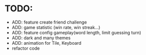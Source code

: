# TODO: 
  + ADD: feature create friend challenge
  + ADD: game statistic (win rate, win streak...)
  + ADD: feature config gameplay(word length, limit guessing turn)
  + ADD: dark and many themes
  + ADD: animation for Tile, Keyboard
  + refactor code
